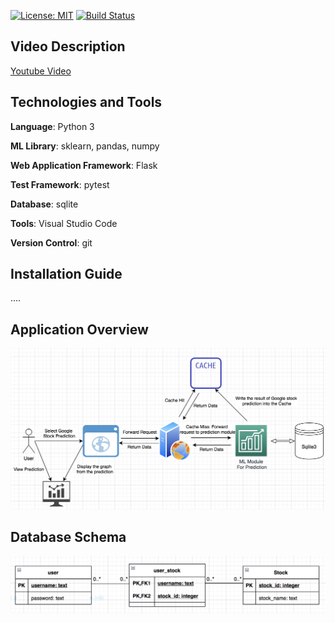 [![License: MIT](https://img.shields.io/badge/License-MIT-yellow.svg)](https://opensource.org/licenses/MIT)
[![Build Status](https://travis-ci.com/ianyehwork/CSC510_Project1.svg?branch=master)](https://travis-ci.com/ianyehwork/CSC510_Project1)
## Video Description
[Youtube Video](https://youtu.be/MqVWzoUAND4)

## Technologies and Tools
<b>Language</b>: Python 3

<b>ML Library</b>: sklearn, pandas, numpy

<b>Web Application Framework</b>: Flask

<b>Test Framework</b>: pytest

<b>Database</b>: sqlite

<b>Tools</b>: Visual Studio Code

<b>Version Control</b>: git

## Installation Guide
....

## Application Overview
<img src="/doc/ApplicationStructure.png" />

## Database Schema
<img src="/doc/Schema.png" />
